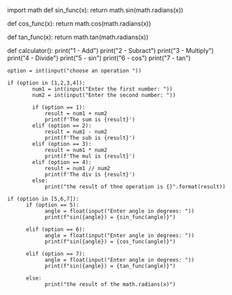 import math
def sin_func(x):
    return math.sin(math.radians(x))

def cos_func(x):
    return math.cos(math.radians(x))

def tan_func(x):
    return math.tan(math.radians(x))

def calculator(): 
    print("1 - Add")
    print("2 - Subract")
    print("3 - Multiply")
    print("4 - Divide")
    print("5 - sin")
    print("6 - cos")
    print("7 - tan")

    option = int(input("choose an operation "))

    if (option in [1,2,3,4]):
            num1 = int(input("Enter the first number: "))
            num2 = int(input("Enter the second number: "))

            if (option == 1):
                result = num1 + num2
                print(f'The sum is {result}')
            elif (option == 2):
                result = num1 - num2
                print(f'The sub is {result}')
            elif (option == 3):
                result = num1 * num2
                print(f'The mul is {result}')
            elif (option == 4):
                result = num1 // num2
                print(f'The div is {result}')
            else:
                print("the result of thne operation is {}".format(result))

    if (option in [5,6,7]):            
          if (option == 5):
                angle = float(input("Enter angle in degrees: "))
                print(f"sin({angle}) = {sin_func(angle)}")

          elif (option == 6):
                angle = float(input("Enter angle in degrees: "))
                print(f"sin({angle}) = {cos_func(angle)}")

          elif (option == 7):
                angle = float(input("Enter angle in degrees: "))
                print(f"sin({angle}) = {tan_func(angle)}")

          else:
                print("the result of the math.radians(x)")
